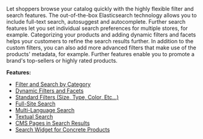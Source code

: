 Let shoppers browse your catalog quickly with the highly flexible filter and search features. The out-of-the-box Elasticsearch technology allows you to include full-text search, autosuggest and autocomplete. Further search features let you set individual search preferences for multiple stores, for example. Categorizing your products and adding dynamic filters and facets helps your customers to refine the search results further. In addition to the custom filters, you can also add more advanced filters that make use of the products' metadata, for example. Further features enable you to promote a brand's top-sellers or highly rated products.

**Features:**

* [Filter and Search by Category](https://documentation.spryker.com/v4/docs/filter-search-by-category)
* [Dynamic Filters and Facets](https://documentation.spryker.com/v4/docs/dynamic-filter-facets)
* [Standard Filters \(Size, Type, Color, Etc...\)](https://documentation.spryker.com/v4/docs/standard-filters)
* [Full-Site Search](https://documentation.spryker.com/v4/docs/full-site-search)
* [Multi-Language Search](https://documentation.spryker.com/v4/docs/multi-language-search)
* [Textual Search](https://documentation.spryker.com/v4/docs/textual-search)
* [CMS Pages in Search Results](https://documentation.spryker.com/v2/docs/cms-pages-in-search-results-201903)
* [Search Widget for Concrete Products](https://documentation.spryker.com/v2/docs/search-widget-for-concrete-products-201903)